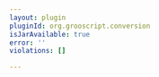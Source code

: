 ```yaml
---
layout: plugin
pluginId: org.grooscript.conversion
isJarAvailable: true
error: ''
violations: []

---
```

